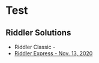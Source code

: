 # Test

## Riddler Solutions

* Riddler Classic - 
* [Riddler Express - Nov. 13, 2020](/Riddler/Express-2020-11-13/README.md)
